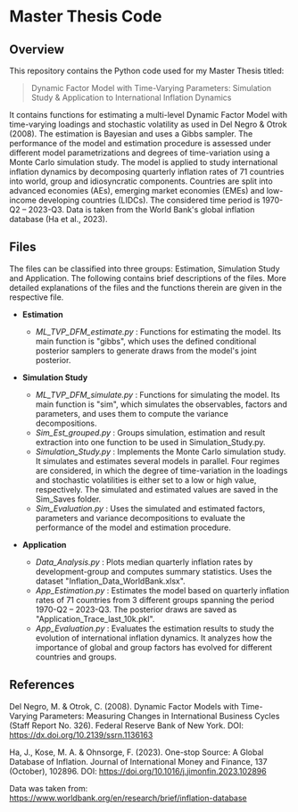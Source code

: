 # Master Thesis Code

## Overview

This repository contains the Python code used for my Master Thesis titled: 

> Dynamic Factor Model with Time-Varying Parameters: 
> Simulation Study & Application to International Inflation Dynamics

It contains functions for estimating a multi-level Dynamic Factor Model with time-varying loadings and stochastic volatility as used in Del Negro & Otrok (2008).
The estimation is Bayesian and uses a Gibbs sampler. The performance of the model and estimation procedure is assessed under different model parametrizations and 
degrees of time-variation using a Monte Carlo simulation study. The model is applied to study international inflation dynamics by decomposing quarterly inflation 
rates of 71 countries into world, group and idiosyncratic components. Countries are split into advanced economies (AEs), emerging market economies (EMEs) and 
low-income developing countries (LIDCs). The considered time period is 1970-Q2 – 2023-Q3. Data is taken from the World Bank's global inflation database (Ha et al., 2023).

## Files

The files can be classified into three groups: Estimation, Simulation Study and Application. The following contains brief descriptions of the files. More detailed explanations of the files and the functions therein are given in the respective file.

* __Estimation__

    * _ML_TVP_DFM_estimate.py_ : Functions for estimating the model. Its main function is "gibbs", which uses the defined conditional posterior samplers to generate draws from the model's joint posterior.

* __Simulation Study__

    * _ML_TVP_DFM_simulate.py_ : Functions for simulating the model. Its main function is "sim", which simulates the observables, factors and parameters, and uses them to compute the variance decompositions.
    * _Sim_Est_grouped.py_     : Groups simulation, estimation and result extraction into one function to be used in Simulation_Study.py.
    * _Simulation_Study.py_    : Implements the Monte Carlo simulation study. It simulates and estimates several models in parallel. Four regimes are considered, in which the degree of time-variation in the loadings and stochastic volatilities is either set to a low or high value, respectively. The simulated and estimated values are saved in the Sim_Saves folder.
    * _Sim_Evaluation.py_      : Uses the simulated and estimated factors, parameters and variance decompositions to evaluate the performance of the model and estimation procedure.

* __Application__

    * _Data_Analysis.py_       : Plots median quarterly inflation rates by development-group and computes summary statistics. Uses the dataset "Inflation_Data_WorldBank.xlsx".
    * _App_Estimation.py_      : Estimates the model based on quarterly inflation rates of 71 countries from 3 different groups spanning the period 1970-Q2 – 2023-Q3. The posterior draws are saved as "Application_Trace_last_10k.pkl".
    * _App_Evaluation.py_      : Evaluates the estimation results to study the evolution of international inflation dynamics. It analyzes how the importance of global and group factors has evolved for different countries and groups.

## References

Del Negro, M. & Otrok, C. (2008). Dynamic Factor Models with Time-Varying 
Parameters: Measuring Changes in International Business Cycles (Staff Report 
No. 326). Federal Reserve Bank of New York. 
DOI: https://dx.doi.org/10.2139/ssrn.1136163

Ha, J., Kose, M. A. & Ohnsorge, F. (2023). One-stop Source: A Global Database 
of Inflation. Journal of International Money and Finance, 137 (October), 102896.
DOI: https://doi.org/10.1016/j.jimonfin.2023.102896

Data was taken from: https://www.worldbank.org/en/research/brief/inflation-database
